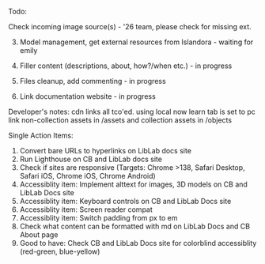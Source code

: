 Todo: 

Check incoming image source(s) - '26 team, please check for missing ext.

3. Model management, get external resources from Islandora - waiting for emily

6. Filler content (descriptions, about, how?/when etc.) - in progress
8. Files cleanup, add commenting - in progress
9. Link documentation website - in progress

Developer's notes:
cdn links all tco'ed. using local now
learn tab is set to pc link
non-collection assets in /assets and collection assets in /objects

Single Action Items:
1. Convert bare URLs to hyperlinks on LibLab docs site
2. Run Lighthouse on CB and LibLab docs site
3. Check if sites are responsive (Targets: Chrome >138, Safari Desktop, Safari iOS, Chrome iOS, Chrome Android)
4. Accessiblity item: Implement alttext for images, 3D models on CB and LibLab Docs site
5. Accessiblity item: Keyboard controls on CB and LibLab Docs site
6. Accessiblity item: Screen reader compat
7. Accessiblity item: Switch padding from px to em
8. Check what content can be formatted with md on LibLab Docs and CB About page
9. Good to have: Check CB and LibLab Docs site for colorblind accessiblity (red-green, blue-yellow)

